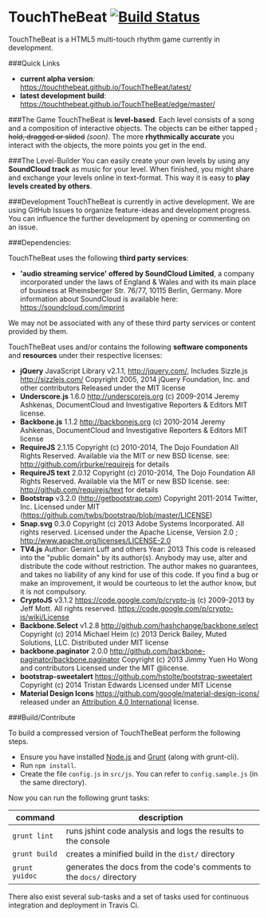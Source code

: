 TouchTheBeat [![Build Status](https://travis-ci.org/TouchTheBeat/TouchTheBeat.svg?branch=master)](https://travis-ci.org/TouchTheBeat/TouchTheBeat)
============

TouchTheBeat is a HTML5 multi-touch rhythm game currently in development. 

###Quick Links
- **current alpha version**: https://touchthebeat.github.io/TouchTheBeat/latest/
- **latest development build**: https://touchthebeat.github.io/TouchTheBeat/edge/master/

###The Game
TouchTheBeat is **level-based**. Each level consists of a song and a composition of interactive objects. The objects can be either tapped ~~, hold, dragged or slided~~ _(soon)_. The more **rhythmically accurate** you interact with the objects, the more points you get in the end.

###The Level-Builder
You can easily create your own levels by using any **SoundCloud track** as music for your level. When finished, you might share and exchange your levels online in text-format. This way it is easy to **play levels created by others**.

###Development
TouchTheBeat is currently in active development. We are using GitHub Issues to organize feature-ideas and development progress. You can influence the further development by opening or commenting on an issue. 

###Dependencies:

TouchTheBeat uses the following **third party services**:
- **'audio streaming service' offered by SoundCloud Limited**, a company incorporated under the laws of England & Wales and with its main place of business at Rheinsberger Str. 76/77, 10115 Berlin, Germany. More information about SoundCloud is available here: https://soundcloud.com/imprint 

We may not be associated with any of these third party services or content provided by them.

TouchTheBeat uses and/or contains the following **software components** and **resources** under their respective licenses:

- **jQuery** JavaScript Library v2.1.1, http://jquery.com/, Includes Sizzle.js http://sizzlejs.com/ Copyright 2005, 2014 jQuery Foundation, Inc. and other contributors Released under the MIT license
- **Underscore.js** 1.6.0 http://underscorejs.org (c) 2009-2014 Jeremy Ashkenas, DocumentCloud and Investigative Reporters & Editors MIT license.
- **Backbone.js** 1.1.2 http://backbonejs.org (c) 2010-2014 Jeremy Ashkenas, DocumentCloud and Investigative Reporters & Editors MIT license
- **RequireJS** 2.1.15 Copyright (c) 2010-2014, The Dojo Foundation All Rights Reserved. Available via the MIT or new BSD license. see: http://github.com/jrburke/requirejs for details
- **RequireJS text** 2.0.12 Copyright (c) 2010-2014, The Dojo Foundation All Rights Reserved. Available via the MIT or new BSD license. see: http://github.com/requirejs/text for details
- **Bootstrap** v3.2.0 (http://getbootstrap.com) Copyright 2011-2014 Twitter, Inc. Licensed under MIT (https://github.com/twbs/bootstrap/blob/master/LICENSE)
- **Snap.svg** 0.3.0 Copyright (c) 2013 Adobe Systems Incorporated. All rights reserved. Licensed under the Apache License, Version 2.0 ; http://www.apache.org/licenses/LICENSE-2.0
- **TV4.js** Author: Geraint Luff and others Year: 2013 This code is released into the "public domain" by its author(s).  Anybody may use, alter and distribute the code without restriction.  The author makes no guarantees, and takes no liability of any kind for use of this code. If you find a bug or make an improvement, it would be courteous to let the author know, but it is not compulsory.
- **CryptoJS** v3.1.2 https://code.google.com/p/crypto-js (c) 2009-2013 by Jeff Mott. All rights reserved. https://code.google.com/p/crypto-js/wiki/License
- **Backbone.Select** v1.2.8 http://github.com/hashchange/backbone.select Copyright (c) 2014 Michael Heim (c) 2013 Derick Bailey, Muted Solutions, LLC. Distributed under MIT license
- **backbone.paginator** 2.0.0 http://github.com/backbone-paginator/backbone.paginator Copyright (c) 2013 Jimmy Yuen Ho Wong and contributors Licensed under the MIT @license.
- **bootstrap-sweetalert** https://github.com/hstolte/bootstrap-sweetalert Copyright (c) 2014 Tristan Edwards Licensed under MIT License
- **Material Design Icons** https://github.com/google/material-design-icons/ released under an [Attribution 4.0 International](http://creativecommons.org/licenses/by/4.0/) license.

###Build/Contribute

To build a compressed version of TouchTheBeat perform the following steps.

- Ensure you have installed [Node.js](https://nodejs.org/) and [Grunt](http://gruntjs.com/) (along with grunt-cli).
- Run `` npm install ``.
- Create the file ``config.js`` in ``src/js``. You can refer to ``config.sample.js`` (in the same directory).

Now you can run the following grunt tasks:

| command | description |
|---------|-------------|
|``grunt lint``|runs jshint code analysis and logs the results to the console|
|``grunt build``|creates a minified build in the ``dist/`` directory|
|``grunt yuidoc``|generates the docs from the code's comments to the ``docs/`` directory|

There also exist several sub-tasks and a set of tasks used for continuous integration and deployment in Travis Ci.


